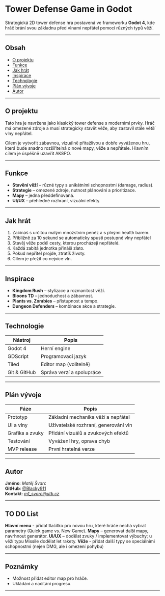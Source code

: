 # Tower Defense Game in Godot

Strategická 2D tower defense hra postavená ve frameworku **Godot 4**, kde hráč brání svou základnu před vlnami nepřátel pomocí různých typů věží.

---

## Obsah

- [O projektu](#o-projektu)
- [Funkce](#funkce)
- [Jak hrát](#jak-hrát)
- [Inspirace](#inspirace)
- [Technologie](#technologie)
- [Plán vývoje](#plán-vývoje)
- [Autor](#autor)

---

## O projektu

Tato hra je navržena jako klasický tower defense s moderními prvky. Hráč má omezené zdroje a musí strategicky stavět věže, aby zastavil stále větší vlny nepřátel.

Cílem je vytvořit zábavnou, vizuálně přitažlivou a dobře vyváženou hru, která bude snadno rozšiřitelná o nové mapy, věže a nepřátele. Hlavním cílem je úspěšně uzavřít AK8PO.

---

## Funkce

-  **Stavění věží** – různé typy s unikátními schopnostmi (damage, radius).
-  **Strategie** – omezené zdroje, nutnost plánování a prioritizace.
-  **Mapy** – jedna předdefinovaná.
-  **UI/UX** – přehledné rozhraní, vizuální efekty.

---

## Jak hrát

1. Začínáš s určitou malým množstvím peněz a s plnými health barem.
2. Přibližně za 10 sekund se automaticky spustí postupné vlny nepřátel
2. Stavěj věže podél cesty, kterou procházejí nepřátelé.
3. Každá zabitá jednotka přináší zlato.
4. Pokud nepřítel projde, ztratíš životy.
5. Cílem je přežít co nejvíce vln.

---

## Inspirace

- **Kingdom Rush** – stylizace a rozmanitost věží.
- **Bloons TD** – jednoduchost a zábavnost.
- **Plants vs. Zombies** – přístupnost a tempo.
- **Dungeon Defenders** – kombinace akce a strategie.

---

## Technologie

| Nástroj        | Popis                          |
|----------------|--------------------------------|
| Godot 4        | Herní engine                   |
| GDScript       | Programovací jazyk             |
| Tiled          | Editor map (volitelně)         |
| Git & GitHub   | Správa verzí a spolupráce      |

---

##  Plán vývoje

| Fáze                | Popis                                      |
|---------------------|--------------------------------------------|
|  Prototyp           | Základní mechanika věží a nepřátel         |
|  UI a vlny          | Uživatelské rozhraní, generování vln       |
|  Grafika a zvuky    | Přidání vizuálů a zvukových efektů         |
|  Testování          | Vyvážení hry, oprava chyb                  |
|  MVP release        | První hratelná verze                       |

---

## Autor

**Jméno**: *Matěj Švarc*  
**GitHub**: [@Blacky911](https://github.com/Dlacky911)  
**Kontakt**: *m1_svarc@utb.cz*

---

## TO DO List

**Hlavní menu** - přidat tlačítko pro novou hru, které hráče nechá vybrat parametry (Quick game vs. New Game).
**Mapy** – generovat další mapy, navrhnout generátor.
**UI/UX** – dodělat zvuky / implementovat výbuchy; u věží typu Missile dodělat let rakety.
**Věže** - přidat další typy se speciálními schopnostmi (nejen DMG, ale i omezení pohybu)

---

## Poznámky

- Možnost přidat editor map pro hráče.
- Ukládání a načítání progresu.

---
